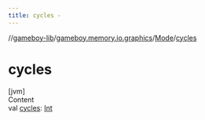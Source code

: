 ```yaml
---
title: cycles -
---
```

//[gameboy-lib](../../index.md)/[gameboy.memory.io.graphics](../index.md)/[Mode](index.md)/[cycles](cycles.md)



# cycles  
[jvm]  
Content  
val [cycles](cycles.md): [Int](https://kotlinlang.org/api/latest/jvm/stdlib/kotlin/-int/index.html)  



